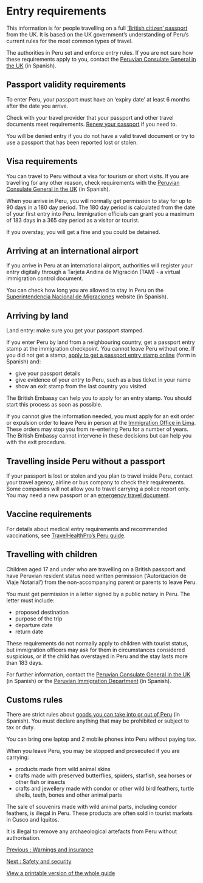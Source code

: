 # Entry requirements

This information is for people travelling on a full [‘British citizen’ passport](https://www.gov.uk/types-of-british-nationality) from the UK. It is based on the UK government’s understanding of Peru’s current rules for the most common types of travel.

The authorities in Peru set and enforce entry rules. If you are not sure how these requirements apply to you, contact the [Peruvian Consulate General in the UK](http://www.consulado.pe/es/londres/Paginas/Inicio.aspx) (in Spanish).

## Passport validity requirements

To enter Peru, your passport must have an ‘expiry date’ at least 6 months after the date you arrive.

Check with your travel provider that your passport and other travel documents meet requirements. [Renew your passport](https://www.gov.uk/renew-adult-passport/renew) if you need to.

You will be denied entry if you do not have a valid travel document or try to use a passport that has been reported lost or stolen.

## Visa requirements

You can travel to Peru without a visa for tourism or short visits. If you are travelling for any other reason, check requirements with the [Peruvian Consulate General in the UK](http://www.consulado.pe/es/londres/Paginas/Inicio.aspx) (in Spanish).

When you arrive in Peru, you will normally get permission to stay for up to 90 days in a 180 day period. The 180 day period is calculated from the date of your first entry into Peru. Immigration officials can grant you a maximum of 183 days in a 365 day period as a visitor or tourist.

If you overstay, you will get a fine and you could be detained.

## Arriving at an international airport

If you arrive in Peru at an international airport, authorities will register your entry digitally through a Tarjeta Andina de Migración (TAM) - a virtual immigration control document.

You can check how long you are allowed to stay in Peru on the [Superintendencia Nacional de Migraciones](https://cel.migraciones.gob.pe/ConsultaTAMVirtual/VerificarTAM) website (in Spanish).

## Arriving by land

Land entry: make sure you get your passport stamped.

If you enter Peru by land from a neighbouring country, get a passport entry stamp at the immigration checkpoint. You cannot leave Peru without one. If you did not get a stamp, [apply to get a passport entry stamp online](https://agenciavirtual.migraciones.gob.pe/agencia-virtual/identidad) (form in Spanish) and:

* give your passport details
* give evidence of your entry to Peru, such as a bus ticket in your name
* show an exit stamp from the last country you visited

The British Embassy can help you to apply for an entry stamp. You should start this process as soon as possible.

If you cannot give the information needed, you must apply for an exit order or expulsion order to leave Peru in person at the [Immigration Office in Lima](https://www.gob.pe/migraciones). These orders may stop you from re-entering Peru for a number of years. The British Embassy cannot intervene in these decisions but can help you with the exit procedure.

## Travelling inside Peru without a passport

If your passport is lost or stolen and you plan to travel inside Peru, contact your travel agency, airline or bus company to check their requirements. Some companies will not allow you to travel carrying a police report only. You may need a new passport or an [emergency travel document](https://www.gov.uk/travel-urgently-from-abroad-without-uk-passport).

## Vaccine requirements

For details about medical entry requirements and recommended vaccinations, see [TravelHealthPro’s Peru guide](https://travelhealthpro.org.uk/country/177/peru#Vaccine_Recommendations).

## Travelling with children

Children aged 17 and under who are travelling on a British passport and have Peruvian resident status need written permission (‘Autorización de Viaje Notarial’) from the non-accompanying parent or parents to leave Peru.

You must get permission in a letter signed by a public notary in Peru. The letter must include:

* proposed destination
* purpose of the trip
* departure date
* return date

These requirements do not normally apply to children with tourist status, but immigration officers may ask for them in circumstances considered suspicious, or if the child has overstayed in Peru and the stay lasts more than 183 days.

For further information, contact the [Peruvian Consulate General in the UK](http://www.consulado.pe/es/londres/Paginas/Inicio.aspx) (in Spanish) or the [Peruvian Immigration Department](https://www.gob.pe/migraciones) (in Spanish).

## Customs rules

There are strict rules about [goods you can take into or out of Peru](https://www.gob.pe/6997-mercancias-restringidas-y-prohibidas#main) (in Spanish). You must declare anything that may be prohibited or subject to tax or duty.

You can bring one laptop and 2 mobile phones into Peru without paying tax.

When you leave Peru, you may be stopped and prosecuted if you are carrying:

* products made from wild animal skins
* crafts made with preserved butterflies, spiders, starfish, sea horses or other fish or insects
* crafts and jewellery made with condor or other wild bird feathers, turtle shells, teeth, bones and other animal parts

The sale of souvenirs made with wild animal parts, including condor feathers, is illegal in Peru. These products are often sold in tourist markets in Cusco and Iquitos.

It is illegal to remove any archaeological artefacts from Peru without authorisation.

[Previous
:
Warnings and insurance](/foreign-travel-advice/peru)

[Next
:
Safety and security](/foreign-travel-advice/peru/safety-and-security)

[View a printable version of the whole guide](/foreign-travel-advice/peru/print)